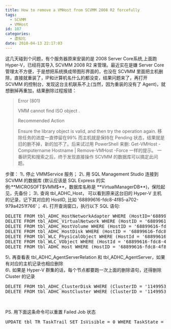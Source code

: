 ```yaml
---
title: How to remove a VMHost from SCVMM 2008 R2 forcefully
tags:
  - SCVMM
  - VMHost
id: 107
categories:
  - 虚拟化
date: 2010-04-13 22:17:03
---
```


这几天碰到个问题，有个服务器原来安装的是 2008 Server Core系统,上面跑 Hyper-V，已经将其导入 SCVMM 2008 R2 来管理。最近实在是嫌 Server Core 管理太不方便，于是想把系统换成带图形界面的，也没在 SCVMM 里面把主机删除，直接就重装了，IP和计算机名什么的都没变，结果问题来了，再打开 SCVMM 的控制台，发现这台主机联系不上(当然，因为重装的没有了 Agent)，就想删掉再重加，结果删除过程报错：
> Error (801)
> 
> VMM cannot find ISO object .
> 
> Recommended Action
> 
> Ensure the library object is valid, and then try the operation again.
移除任务的进度一直停留在99% 而主机就是保持在 Pending 状态，结果就是旧的删不掉，新的加不了。后来试过用 PowerShell 来删:
Get-VMHost -Computername Hostname | Remove-VMHost -Force
一样的提示。
一番研究和搜索之后，终于发现直接操作 SCVMM 的数据库可以搞定此问题。
<!--more-->
<div id="more">步骤：
1\. 停止 VMMService 服务；
2\. 用 SQL Management Studio 连接到 SCVMM 的数据库 (默认应该是 SQL Express 的实例:**MICROSOFT$VMM$**，数据库名称是 **VirtualManagerDB**)，保险起见，先备份；
3\. 查询 tbl_ADHC_Host， 可以看到原来这台旧的 Hyper-V 主机的记录，记下其对应的 HostID, 比如 '68899616-fdc8-4f85-a702-979a4251f766'；
4\. 打开查询窗口，执行以下 SQL 语句:</div>
<div>
<pre class="lang:tsql decode:true ">DELETE FROM tbl_ADHC_HostNetworkAdapter WHERE (HostID='68899616-fdc8-4f85-a702-979a4251f766')
DELETE FROM tbl_ADHC_VirtualNetwork WHERE (HostID = '68899616-fdc8-4f85-a702-979a4251f766')
DELETE FROM tbl_ADHC_HostVolume WHERE (HostID = '68899616-fdc8-4f85-a702-979a4251f766')
DELETE FROM tbl_ADHC_HostDisk WHERE (HostID = '68899616-fdc8-4f85-a702-979a4251f766')
DELETE FROM tbl_WLC_PhysicalObject WHERE (HostId = '68899616-fdc8-4f85-a702-979a4251f766')
DELETE FROM tbl_WLC_VObject WHERE (HostId = '68899616-fdc8-4f85-a702-979a4251f766')
DELETE FROM tbl_ADHC_Host WHERE (HostID = '68899616-fdc8-4f85-a702-979a4251f766')</pre>
5\. 再查看表 tbl_ADHC_AgentServerRelation 和 tbl_ADHC_AgentServer，如果有对应的主机记录也相应删除

</div>
<div>6\. 如果是 Hyper-V 群集的话，每个节点都要跑一次上面的删除语句，还得删除 Cluster 的记录
<pre class="lang:tsql decode:true ">DELETE FROM tbl_ADHC_ClusterDisk WHERE (ClusterID = '1149953c-cde3-45d2-82ee-b79a259d6a79')
DELETE FROM tbl_ADHC_HostCluster WHERE (ClusterID = '1149953c-cde3-45d2-82ee-b79a259d6a79')</pre>
&nbsp;

PS. 用下面这条命令可以重置 Failed Job 状态
<pre class="toolbar:2 show-plain:3 lang:tsql decode:true ">UPDATE tbl_TR_TaskTrail SET IsVisible = 0 WHERE TaskState = 'Failed'</pre>
&nbsp;

</div>